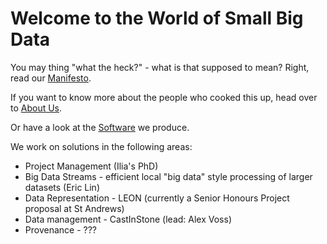 # Welcome to the World of Small Big Data

You may thing "what the heck?" - what is that supposed to mean? Right, read our
[Manifesto](manifesto.html).

If you want to know more about the people who cooked this up, head over to [About Us](aboutus.html).

Or have a look at the [Software](https://github.com/SmallBigData) we produce. 

We work on solutions in the following areas:

* Project Management (Ilia's PhD)
* Big Data Streams - efficient local "big data" style processing of larger datasets (Eric Lin)
* Data Representation - LEON (currently a Senior Honours Project proposal at St Andrews)
* Data management - CastInStone (lead: Alex Voss)
* Provenance - ???
